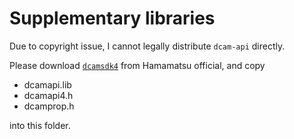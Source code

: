 # Supplementary libraries
Due to copyright issue, I cannot legally distribute `dcam-api` directly.

Please download [`dcamsdk4`](https://dcam-api.com/dcam-sdk-login/) from Hamamatsu official, and copy

- dcamapi.lib
- dcamapi4.h
- dcamprop.h

into this folder.

